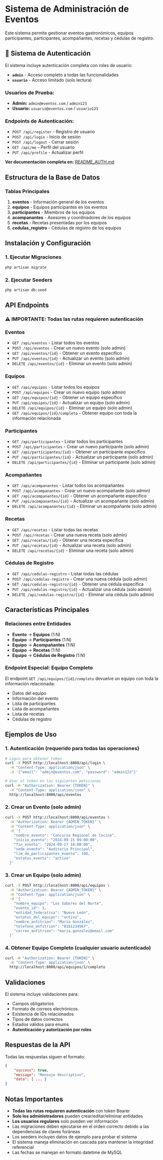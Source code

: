 # Sistema de Administración de Eventos

Este sistema permite gestionar eventos gastronómicos, equipos participantes, participantes, acompañantes, recetas y cédulas de registro.

## 🔐 **Sistema de Autenticación**

El sistema incluye autenticación completa con roles de usuario:

-   **`admin`** - Acceso completo a todas las funcionalidades
-   **`usuario`** - Acceso limitado (solo lectura)

### **Usuarios de Prueba:**

-   **Admin:** `admin@eventos.com` / `admin123`
-   **Usuario:** `usuario@eventos.com` / `usuario123`

### **Endpoints de Autenticación:**

-   `POST /api/register` - Registro de usuario
-   `POST /api/login` - Inicio de sesión
-   `POST /api/logout` - Cerrar sesión
-   `GET /api/me` - Perfil del usuario
-   `PUT /api/profile` - Actualizar perfil

**Ver documentación completa en:** [README_AUTH.md](README_AUTH.md)

## Estructura de la Base de Datos

### Tablas Principales

1. **eventos** - Información general de los eventos
2. **equipos** - Equipos participantes en los eventos
3. **participantes** - Miembros de los equipos
4. **acompanantes** - Asesores y coordinadores de los equipos
5. **recetas** - Recetas presentadas por los equipos
6. **cedulas_registro** - Cédulas de registro de los equipos

## Instalación y Configuración

### 1. Ejecutar Migraciones

```bash
php artisan migrate
```

### 2. Ejecutar Seeders

```bash
php artisan db:seed
```

## API Endpoints

### **⚠️ IMPORTANTE:** Todas las rutas requieren autenticación

### Eventos

-   `GET /api/eventos` - Listar todos los eventos
-   `POST /api/eventos` - Crear un nuevo evento (solo admin)
-   `GET /api/eventos/{id}` - Obtener un evento específico
-   `PUT /api/eventos/{id}` - Actualizar un evento (solo admin)
-   `DELETE /api/eventos/{id}` - Eliminar un evento (solo admin)

### Equipos

-   `GET /api/equipos` - Listar todos los equipos
-   `POST /api/equipos` - Crear un nuevo equipo (solo admin)
-   `GET /api/equipos/{id}` - Obtener un equipo específico
-   `PUT /api/equipos/{id}` - Actualizar un equipo (solo admin)
-   `DELETE /api/equipos/{id}` - Eliminar un equipo (solo admin)
-   `GET /api/equipos/{id}/completo` - Obtener equipo con toda la información relacionada

### Participantes

-   `GET /api/participantes` - Listar todos los participantes
-   `POST /api/participantes` - Crear un nuevo participante (solo admin)
-   `GET /api/participantes/{id}` - Obtener un participante específico
-   `PUT /api/participantes/{id}` - Actualizar un participante (solo admin)
-   `DELETE /api/participantes/{id}` - Eliminar un participante (solo admin)

### Acompañantes

-   `GET /api/acompanantes` - Listar todos los acompañantes
-   `POST /api/acompanantes` - Crear un nuevo acompañante (solo admin)
-   `GET /api/acompanantes/{id}` - Obtener un acompañante específico
-   `PUT /api/acompanantes/{id}` - Actualizar un acompañante (solo admin)
-   `DELETE /api/acompanantes/{id}` - Eliminar un acompañante (solo admin)

### Recetas

-   `GET /api/recetas` - Listar todas las recetas
-   `POST /api/recetas` - Crear una nueva receta (solo admin)
-   `GET /api/recetas/{id}` - Obtener una receta específica
-   `PUT /api/recetas/{id}` - Actualizar una receta (solo admin)
-   `DELETE /api/recetas/{id}` - Eliminar una receta (solo admin)

### Cédulas de Registro

-   `GET /api/cedulas-registro` - Listar todas las cédulas
-   `POST /api/cedulas-registro` - Crear una nueva cédula (solo admin)
-   `GET /api/cedulas-registro/{id}` - Obtener una cédula específica
-   `PUT /api/cedulas-registro/{id}` - Actualizar una cédula (solo admin)
-   `DELETE /api/cedulas-registro/{id}` - Eliminar una cédula (solo admin)

## Características Principales

### Relaciones entre Entidades

-   **Evento** → **Equipos** (1:N)
-   **Equipo** → **Participantes** (1:N)
-   **Equipo** → **Acompañantes** (1:N)
-   **Equipo** → **Recetas** (1:N)
-   **Equipo** → **Cédulas de Registro** (1:N)

### Endpoint Especial: Equipo Completo

El endpoint `GET /api/equipos/{id}/completo` devuelve un equipo con toda la información relacionada:

-   Datos del equipo
-   Información del evento
-   Lista de participantes
-   Lista de acompañantes
-   Lista de recetas
-   Cédulas de registro

## Ejemplos de Uso

### **1. Autenticación (requerido para todas las operaciones)**

```bash
# Login para obtener token
curl -X POST http://localhost:8000/api/login \
  -H "Content-Type: application/json" \
  -d '{"email": "admin@eventos.com", "password": "admin123"}'

# Usar el token en las siguientes peticiones
curl -H "Authorization: Bearer {TOKEN}" \
  -H "Content-Type: application/json" \
  http://localhost:8000/api/eventos
```

### **2. Crear un Evento (solo admin)**

```bash
curl -X POST http://localhost:8000/api/eventos \
  -H "Authorization: Bearer {ADMIN_TOKEN}" \
  -H "Content-Type: application/json" \
  -d '{
    "nombre_evento": "Concurso Regional de Cocina",
    "inicio_evento": "2024-09-15 09:00:00",
    "fin_evento": "2024-09-17 18:00:00",
    "sede_evento": "Auditorio Principal",
    "lim_de_participantes_evento": 100,
    "estatus_evento": "activo"
  }'
```

### **3. Crear un Equipo (solo admin)**

```bash
curl -X POST http://localhost:8000/api/equipos \
  -H "Authorization: Bearer {ADMIN_TOKEN}" \
  -H "Content-Type: application/json" \
  -d '{
    "nombre_equipo": "Los Sabores del Norte",
    "evento_id": 1,
    "entidad_federativa": "Nuevo León",
    "estatus_del_equipo": "activo",
    "nombre_anfitrion": "María González",
    "telefono_anfitrion": "8181234567",
    "correo_anfitrion": "maria.gonzalez@email.com"
  }'
```

### **4. Obtener Equipo Completo (cualquier usuario autenticado)**

```bash
curl -H "Authorization: Bearer {TOKEN}" \
  -H "Content-Type: application/json" \
  http://localhost:8000/api/equipos/1/completo
```

## Validaciones

El sistema incluye validaciones para:

-   Campos obligatorios
-   Formato de correos electrónicos
-   Existencia de IDs relacionados
-   Tipos de datos correctos
-   Estados válidos para enums
-   **Autenticación y autorización por roles**

## Respuestas de la API

Todas las respuestas siguen el formato:

```json
{
    "success": true,
    "message": "Mensaje descriptivo",
    "data": { ... }
}
```

## Notas Importantes

-   **Todas las rutas requieren autenticación** con token Bearer
-   **Solo los administradores** pueden crear/editar/eliminar entidades
-   **Los usuarios regulares** solo pueden ver información
-   Las migraciones deben ejecutarse en el orden correcto debido a las dependencias de claves foráneas
-   Los seeders incluyen datos de ejemplo para probar el sistema
-   El sistema maneja eliminación en cascada para mantener la integridad referencial
-   Las fechas se manejan en formato datetime de MySQL
